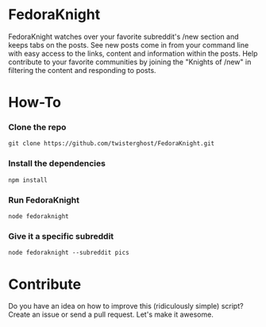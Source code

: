 FedoraKnight
============

FedoraKnight watches over your favorite subreddit's /new section and keeps tabs on the posts. See new posts come in from your command line with easy access to the links, content and information within the posts. Help contribute to your favorite communities by joining the "Knights of /new" in filtering the content and responding to posts.

# How-To

### Clone the repo
`git clone https://github.com/twisterghost/FedoraKnight.git`

### Install the dependencies
`npm install`

### Run FedoraKnight
`node fedoraknight`

### Give it a specific subreddit
`node fedoraknight --subreddit pics`

# Contribute
Do you have an idea on how to improve this (ridiculously simple) script? Create an issue or send a pull request. Let's make it awesome.
